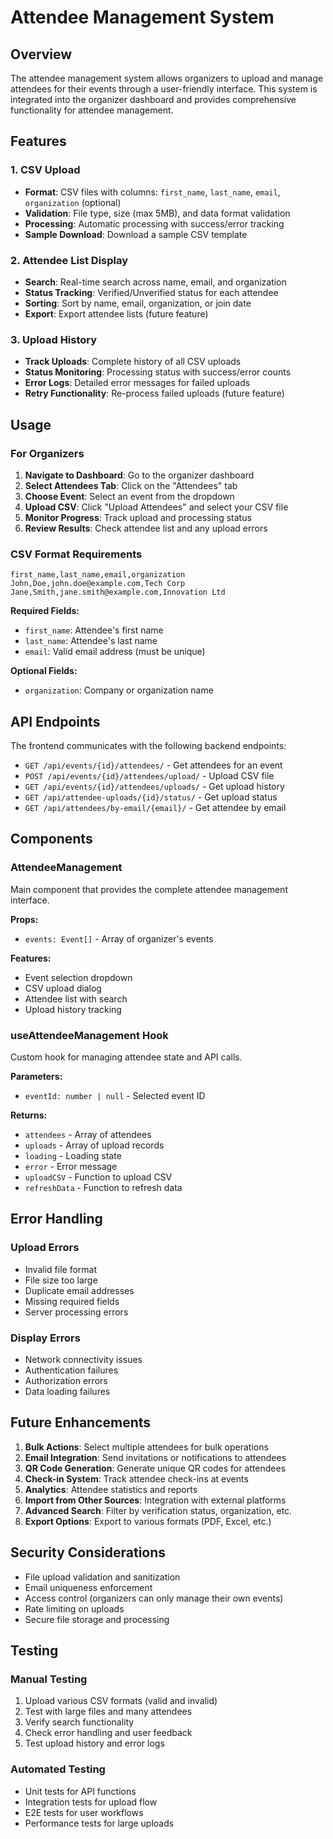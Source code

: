 # Attendee Management System

## Overview

The attendee management system allows organizers to upload and manage attendees for their events through a user-friendly interface. This system is integrated into the organizer dashboard and provides comprehensive functionality for attendee management.

## Features

### 1. CSV Upload
- **Format**: CSV files with columns: `first_name`, `last_name`, `email`, `organization` (optional)
- **Validation**: File type, size (max 5MB), and data format validation
- **Processing**: Automatic processing with success/error tracking
- **Sample Download**: Download a sample CSV template

### 2. Attendee List Display
- **Search**: Real-time search across name, email, and organization
- **Status Tracking**: Verified/Unverified status for each attendee
- **Sorting**: Sort by name, email, organization, or join date
- **Export**: Export attendee lists (future feature)

### 3. Upload History
- **Track Uploads**: Complete history of all CSV uploads
- **Status Monitoring**: Processing status with success/error counts
- **Error Logs**: Detailed error messages for failed uploads
- **Retry Functionality**: Re-process failed uploads (future feature)

## Usage

### For Organizers

1. **Navigate to Dashboard**: Go to the organizer dashboard
2. **Select Attendees Tab**: Click on the "Attendees" tab
3. **Choose Event**: Select an event from the dropdown
4. **Upload CSV**: Click "Upload Attendees" and select your CSV file
5. **Monitor Progress**: Track upload and processing status
6. **Review Results**: Check attendee list and any upload errors

### CSV Format Requirements

```csv
first_name,last_name,email,organization
John,Doe,john.doe@example.com,Tech Corp
Jane,Smith,jane.smith@example.com,Innovation Ltd
```

**Required Fields:**
- `first_name`: Attendee's first name
- `last_name`: Attendee's last name  
- `email`: Valid email address (must be unique)

**Optional Fields:**
- `organization`: Company or organization name

## API Endpoints

The frontend communicates with the following backend endpoints:

- `GET /api/events/{id}/attendees/` - Get attendees for an event
- `POST /api/events/{id}/attendees/upload/` - Upload CSV file
- `GET /api/events/{id}/attendees/uploads/` - Get upload history
- `GET /api/attendee-uploads/{id}/status/` - Get upload status
- `GET /api/attendees/by-email/{email}/` - Get attendee by email

## Components

### AttendeeManagement
Main component that provides the complete attendee management interface.

**Props:**
- `events: Event[]` - Array of organizer's events

**Features:**
- Event selection dropdown
- CSV upload dialog
- Attendee list with search
- Upload history tracking

### useAttendeeManagement Hook
Custom hook for managing attendee state and API calls.

**Parameters:**
- `eventId: number | null` - Selected event ID

**Returns:**
- `attendees` - Array of attendees
- `uploads` - Array of upload records
- `loading` - Loading state
- `error` - Error message
- `uploadCSV` - Function to upload CSV
- `refreshData` - Function to refresh data

## Error Handling

### Upload Errors
- Invalid file format
- File size too large
- Duplicate email addresses
- Missing required fields
- Server processing errors

### Display Errors
- Network connectivity issues
- Authentication failures
- Authorization errors
- Data loading failures

## Future Enhancements

1. **Bulk Actions**: Select multiple attendees for bulk operations
2. **Email Integration**: Send invitations or notifications to attendees
3. **QR Code Generation**: Generate unique QR codes for attendees
4. **Check-in System**: Track attendee check-ins at events
5. **Analytics**: Attendee statistics and reports
6. **Import from Other Sources**: Integration with external platforms
7. **Advanced Search**: Filter by verification status, organization, etc.
8. **Export Options**: Export to various formats (PDF, Excel, etc.)

## Security Considerations

- File upload validation and sanitization
- Email uniqueness enforcement
- Access control (organizers can only manage their own events)
- Rate limiting on uploads
- Secure file storage and processing

## Testing

### Manual Testing
1. Upload various CSV formats (valid and invalid)
2. Test with large files and many attendees
3. Verify search functionality
4. Check error handling and user feedback
5. Test upload history and error logs

### Automated Testing
- Unit tests for API functions
- Integration tests for upload flow
- E2E tests for user workflows
- Performance tests for large uploads
